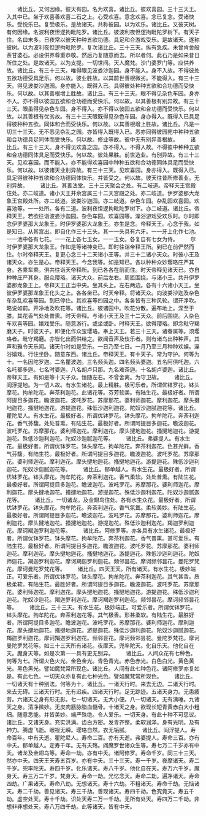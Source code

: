 <!-- { "loadSidebar": true } -->
　　诸比丘。又何因缘。彼天有园。名为欢喜。诸比丘。彼欢喜园。三十三天王。入其中已。坐于欢喜善欢喜二石之上。心受欢喜。意念欢喜。念已复念。受诸快乐。受悦乐已。复受极乐。是故诸天。共称彼园。以为欢乐。诸比丘。又彼天树。有何因缘。名波利夜怛逻拘毗陀罗。诸比丘。彼波利夜怛逻拘毗陀罗树下。有天子住。名曰末多。日夜常以彼天种种五欲功德。具足和合游戏受乐。是故诸天。遂称彼树。以为波利夜怛逻拘毗陀罗。复次诸比丘。三十三天。纵有急疾。未曾肯舍般荼甘婆石。必设供养尊重恭敬。然后乃复随意而去。所以者何。此石乃是如来昔日所住之处。是故诸天。以为支提。一切世间。天人魔梵。沙门婆罗门等。应供养故。诸比丘。有三十三天。唯得眼见波娄沙迦园。身不能入。身不入故。不得彼处五欲功德受具足乐。何以故。彼业胜故。以其前世善根微劣。不能得入。有三十三天。得见波娄沙迦园。身亦能入。既得入已。具得彼处种种五欲和合功德而受快乐。何以故。以其善根增上胜故。诸比丘。有三十三天。眼不得见杂色车园。身亦不入。亦不得以彼园五欲和合功德而受快乐。何以故。以其善根有别异故。有三十三天。眼虽得见杂色车园。身不得入。亦不得以彼园五欲和合功德而受快乐。何以故。以其善根有优劣故。有三十三天眼既得见杂色车园。身亦得入。既得入已具足得彼种种五欲。同体和合而受快乐。何以故。以其善根增上胜故。诸比丘。凡是一切三十三天。无不悉见杂乱之园。亦皆得入既得入已。悉亦同得彼园苑中种种五欲和合功德具足同体而受快乐。何以故。修业等故。彼中无有别异善根故。
　　诸比丘。有三十三天。身不得见欢喜之园。亦不得入。不得入故。不得彼中种种五欲和合功德同体具足而受快乐。何以故。彼处果胜。前世造业。有别异故。有三十三天。见欢喜园。而不能入。亦不能得欢喜园中种种五欲和合功德同体具足而受快乐。何以故。以彼诸天业别异故。有三十三天。见欢喜园。身亦得入。既得入已。具足得彼种种五欲和合功德同体快乐。并皆受之。何以故。彼天往昔所修善业。无别异故。
　　诸比丘。其善法堂。三十三天聚会之处。有二岐道。帝释天王宫殿住处。亦二岐道。诸小天王并余宫属三十二天宫殿之处。亦二岐道。伊罗婆那大龙象王宫殿处所。亦二岐道。波娄沙迦园。亦二岐道。杂色车园。杂乱园欢喜园。欢喜池等。一一处所。各有二道。波利夜怛逻拘毗陀罗树下。亦二岐道。诸比丘。帝释天王。若欲往诣波娄沙迦园。杂色车园。欢喜园等。澡浴游戏受欢乐时。尔时即念伊罗婆那大龙象王。时伊罗婆那大龙象王。亦生是念。帝释天王。心念于我。如是知已。从其宫出。即自化作三十三头。其一一头具有六牙。一一牙上化作七池。一一池中各有七花。一一花上各七玉女。一一玉女。各复自有七女为侍。
　　尔时伊罗婆那大龙象王。作如是等诸神变已。即时往诣帝释王所。到已在前俨然而住。尔时帝释天王。复更心念三十二天诸小王等。并三十二诸小天众。时彼小王及诸天众。亦生是心。帝释天王。今念我等。如是知已。各以种种众妙璎珞庄严其身。各乘车乘。俱共往诣天帝释所。到已各各在前而住。时天帝释见诸天已。亦自种种庄严其身。服众璎珞。诸天大众。前后左右。周匝围绕。与诸小王。共升伊罗婆那龙象王上。帝释天王正当中央。坐其头上。左右两边。各有十六诸小天王。坐彼伊罗婆那龙象王化头之上。各各坐已。时天帝释。将诸天众。向波娄沙迦及杂色车杂乱欢喜等园。到已停住。其欢喜等四园之中。各各皆有三种风轮。谓开净吹。略说如前。开净地及吹花等。诸比丘。彼诸园中。吹花分散。遍布地上。深至于膝。其花香气处处普熏。时天帝释。与诸小天王及三十二天众。前后围绕。入杂色车欢喜等园。嬉戏受乐。随意游行。或坐或卧。时释天王。欲得璎珞。即念毗守羯磨天子。时彼天子。即便化作众宝璎珞。奉上天王。若三十三天。诸眷属等。须璎珞者。毗守羯磨。亦皆化出而供给之。欲闻音声及伎乐者。则有诸鸟出种种声。其声和雅令天乐闻。诸天尔时如是受乐。一日乃至七日。一月乃至三月种种欢娱。澡浴嬉戏。行住坐卧。随意东西。诸比丘。帝释天王。有十天子。常为守护。何等为十。一名因陀罗迦。二名瞿波迦。三名频头迦。四名频头婆迦。五名阿俱吒迦。六名吒都多迦。七名时婆迦。八名胡卢只那。九名难茶迦。十名胡卢婆迦。诸比丘。帝释天王。有如是等十天子众。恒随左右。不曾舍离。为守卫故。
　　诸比丘。阎浮提地。为一切人故。有水生诸花。最上精胜。极可乐者。所谓优钵罗花。钵头摩花。拘牟陀花。奔茶利迦花。此诸花等。芬芳软美。有陆生花。最极好者。所谓阿提目多迦花。瞻波迦花。波吒罗花。苏摩那花。婆利师迦花。摩利迦花。摩头揵地迦花。搔揵地迦花。游提迦花。殊低沙迦利迦花。陀奴沙迦腻迦花等。诸比丘。瞿陀尼人。有水生花。最极好者。所谓优钵罗花。钵头摩花。拘牟陀花。奔荼利迦花。香气芬馥。处处普熏。有陆生花。最极好者。所谓阿提目多迦花。瞻波迦花。波吒罗花。苏摩那花。婆利师迦花。摩利迦花。摩头揵地迦花。搔揵地迦花。游提迦花。殊低沙迦利迦花。陀奴沙迦腻迦花等。
　　诸比丘。弗婆提人。有水生花。最极好者。所谓优钵罗花。钵头摩花。拘牟陀花。奔茶利迦花。色甚光鲜。香气芬馥。有陆生花。最极好者。所谓阿提目多迦花。瞻波迦花。波吒罗花。苏摩那花。婆利师迦花。摩利迦花。摩头揵地迦花。搔揵地迦花。游提迦花。殊低沙迦利迦花。陀奴沙迦腻迦花等。
　　诸比丘。郁单越人。有水生花。最极好者。所谓优钵罗花。钵头摩花。拘牟陀花。奔茶利迦花。香气柔软。处处普熏。有陆生花。最极好者。所谓阿提目多迦花。瞻波迦花。波吒罗花。苏摩那花。婆利师迦花。摩利迦花。摩头揵地迦花。搔揵地迦花。游提迦花。殊低沙迦利迦花。陀奴沙迦腻迦花等。
　　诸比丘。一切诸龙。及金翅鸟住处。各有水生众花。最极好者。所谓优钵罗花。钵头摩花。拘牟陀花。奔茶利迦花。香气氛氲。柔软美妙。有陆生花。最极好者。所谓阿提目多迦花。瞻波迦花。波吒罗花。苏摩那花。婆利师迦花。摩利迦花。摩头揵地迦花。搔揵地迦花。游提迦花。殊低沙迦利迦花。羯迦罗利迦花。摩诃羯迦罗利迦花等。
　　诸比丘。阿修罗等。亦各具有水生诸花。最极好者。所谓优钵罗花。钵头摩花。拘牟陀花。奔茶利迦花。香气普熏。甚可爱乐。有陆生花。最极好者。所谓阿提目多迦花。瞻波迦花。波吒罗花。苏摩那花。婆利师迦花。摩利迦花。摩头揵地迦花。搔揵地迦花。游提迦花。殊低沙迦利迦花。陀奴师迦花。羯迦罗利迦花。摩诃羯迦罗利迦花。频邻昙花。摩诃频邻昙花。曼陀罗梵花。摩诃曼陀罗梵花等。
　　诸比丘。四天王天。所有诸天。有水生花。极妙端正。可爱乐者。所谓优钵罗花。钵头摩花。拘牟陀花。奔茶利迦花。其气甚香。质极柔软。有陆生花。最胜好者。所谓阿提目多迦花。瞻波迦花。波吒罗花。苏摩那花。婆利师迦花。摩利迦花。摩头揵地迦花。搔揵地迦花。游提迦花。殊低沙迦利迦花。陀奴沙迦花。羯迦罗利迦花。摩诃羯迦罗利迦花。频邻昙花。摩诃频邻昙花等。
　　诸比丘。三十三天。有水生花。极妙端正。可爱乐者。所谓优钵罗花。钵头摩花。拘牟陀花。奔茶利迦花等。其气极香。形甚柔软。有陆生花。最胜好者。所谓阿提目多迦花。瞻波迦花。波吒罗花。苏摩那花。婆利师迦花。摩利迦花。摩头揵地迦花。搔揵地迦花。游提迦花。殊低沙迦利迦花。陀奴沙迦腻迦花。羯迦罗利迦花。摩诃羯迦罗利迦花。频邻昙花。摩诃频邻昙花。曼陀罗梵花。摩诃曼陀罗梵花等。如三十三天所有诸花。夜摩天。兜率陀天。化自乐天。他化自在天。魔身天等。如是次第一一具有更无别异。
　　诸比丘。人间众花有七种色。何等为七。所谓火色火光。金色金光。青色青光。赤色赤光。白色白光。黄色黄光。黑色黑光。譬如魔梵常所现色。诸比丘。人间有此七种色花。诸阿修罗亦复如是。有此七色。一切天众亦复有此七种光色。譬如魔梵常所现色。
　　诸比丘。一切诸天有十种别法。何等为十。诸比丘。一诸天行时。来去无边。二诸天行时。来去无碍。三诸天行时。无有迟疾。四诸天行时。足无踪迹。五诸天身力。无患疲劳。六诸天之身有形无影。七一切诸天。无大小便。八一切诸天。无有洟唾。九诸天之身。清净微妙。无皮肉筋脉脂血髓骨。十诸天之身。欲现长短青黄赤白大小粗细。随意悉能。并皆美妙。端严殊绝。令人爱乐。一切天身。有此十种不可思议。诸比丘。又诸天身。充实洪满。齿白方密。发青齐整。柔软润泽。身有光明。及有神力。腾虚飞逝。眼视无瞬。璎珞自然。衣无垢腻。
　　诸比丘。阎浮提人。寿命百年。中有夭逝。瞿陀尼人。寿命二百。亦有夭逝。弗婆提人。寿命三百。亦有中夭。郁单越人。定寿千年。无有夭殇。阎魔罗世诸众生等。寿七万二千岁亦有中夭。诸龙及金翅鸟等。寿命一劫。亦有中夭。诸阿修罗。寿命千岁。同三十三天。然亦中夭。四天王天寿五百岁。亦有中夭。三十三天。寿一千岁。夜摩诸天。寿二千岁。兜率陀天。寿四千岁。化乐诸天。寿八千岁。他化自在天。寿万六千岁。魔身天。寿三万二千岁。梵身天。寿命一劫。光忆念天。寿命二劫。遍净诸天。寿命四劫。广果诸天。寿命八劫。无想诸天。寿十六劫。不粗诸天。寿命千劫。无恼诸天。寿二千劫。善见诸天。寿三千劫。善现诸天。寿四千劫。色究竟天。寿五千劫。虚空处天。寿十千劫。识处天寿二万一千劫。无所有处天。寿四万二千劫。非想非非想处天。寿八万四千劫。此等诸天。皆有中夭。
